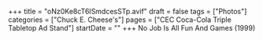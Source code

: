 +++
title = "oNz0Ke8cT6ISmdcesSTp.avif"
draft = false
tags = ["Photos"]
categories = ["Chuck E. Cheese's"]
pages = ["CEC Coca-Cola Triple Tabletop Ad Stand"]
startDate = ""
+++
No Job Is All Fun And Games (1999)
